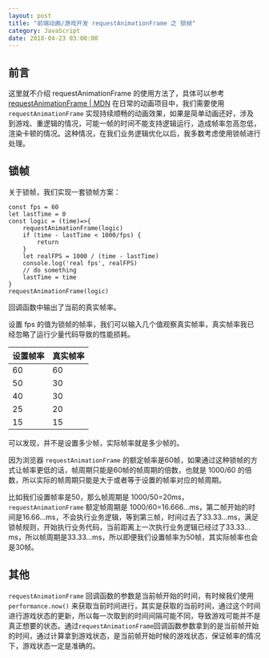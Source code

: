 ```yaml
---
layout: post
title: "前端动画/游戏开发 requestAnimationFrame 之 锁帧"
category: JavaScript
date: 2018-04-23 03:00:00
---
```


## 前言
这里就不介绍 requestAnimationFrame 的使用方法了，具体可以参考 [requestAnimationFrame | MDN](https://developer.mozilla.org/zh-CN/docs/Web/API/Window/requestAnimationFrame)
在日常的动画项目中，我们需要使用 `requestAnimationFrame` 实现持续顺畅的动画效果，如果是简单动画还好，涉及到游戏、重逻辑的情况，可能一帧的时间不能支持逻辑运行，造成帧率忽高忽低，渲染卡顿的情况。这种情况，在我们业务逻辑优化以后，我多数考虑使用锁帧进行处理。

## 锁帧
关于锁帧，我们实现一套锁帧方案：

```
const fps = 60
let lastTime = 0
const logic = (time)=>{
    requestAnimationFrame(logic)
    if (time - lastTime < 1000/fps) {
        return
    }
    let realFPS = 1000 / (time - lastTime)
    console.log('real fps', realFPS)
    // do something
    lastTime = time
}
requestAnimationFrame(logic)
```

回调函数中输出了当前的真实帧率。

设置 fps 的值为锁帧的帧率，我们可以输入几个值观察真实帧率，真实帧率我已经忽略了运行少量代码导致的性能损耗。

| 设置帧率 | 真实帧率 |
|----|----|
| 60 | 60 |
| 50 | 30 |
| 40 | 30 |
| 25 | 20 |
| 15 | 15 |

可以发现，并不是设置多少帧，实际帧率就是多少帧的。

因为浏览器 `requestAnimationFrame` 的额定帧率是60帧，如果通过这种锁帧的方式让帧率更低的话，帧周期只能是60帧的帧周期的倍数，也就是 1000/60 的倍数，所以实际的帧周期只能是大于或者等于设置的帧率对应的帧周期。

比如我们设置帧率是50，那么帧周期是 1000/50=20ms，`requestAnimationFrame` 额定帧周期是 1000/60=16.666…ms，第二帧开始的时间是16.66…ms，不会执行业务逻辑，等到第三帧，时间过去了33.33…ms，满足锁帧规则，开始执行业务代码，当前距离上一次执行业务逻辑已经过了33.33…ms，所以帧周期是33.33…ms，所以即便我们设置帧率为50帧，其实际帧率也会是30帧。

## 其他
`requestAnimationFrame` 回调函数的参数是当前帧开始的时间，有时候我们使用 `performance.now()` 来获取当前时间进行，其实是获取的当前时间，通过这个时间进行游戏状态的更新，所以每一次取到的时间间隔可能不同，导致游戏可能并不是真正想要的状态。通过`requestAnimationFrame`回调函数参数拿到的是当前帧开始的时间，通过计算拿到游戏状态，是当前帧开始时候的游戏状态，保证帧率的情况下，游戏状态一定是准确的。